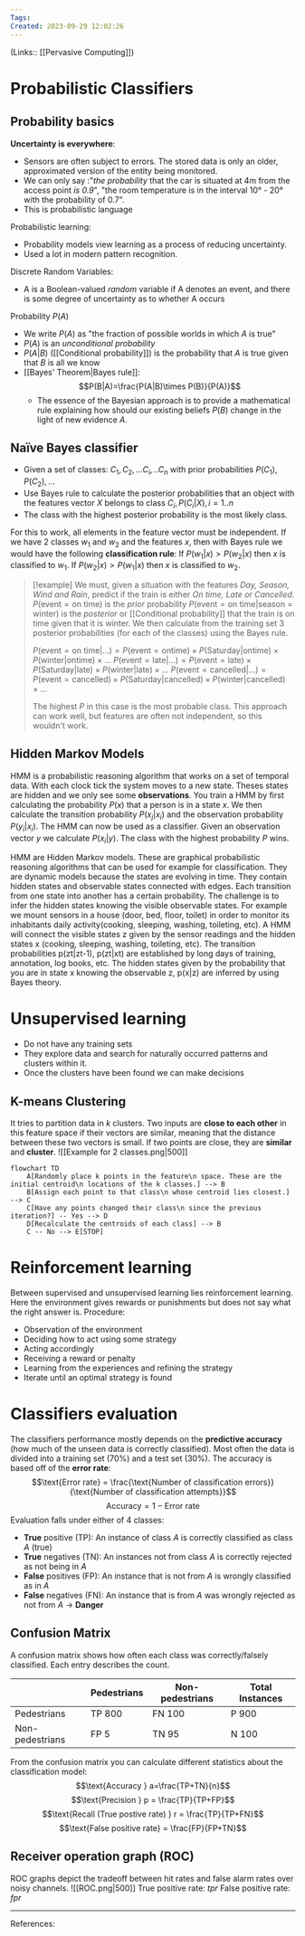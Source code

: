 ```yaml
---
Tags: 
Created: 2023-09-29 12:02:26
---
```

(Links:: [[Pervasive Computing]])
# Probabilistic Classifiers
## Probability basics
**Uncertainty is everywhere**:
- Sensors are often subject to errors. The stored data is only an older, approximated version of the entity being monitored.
- We can only say :"*the probability* that the car is situated at 4m from the access point *is 0.9*", "the room temperature is in the interval 10° - 20° with the probability of 0.7".
- This is probabilistic language

Probabilistic learning:
- Probability models view learning as a process of reducing uncertainty.
- Used a lot in modern pattern recognition.

Discrete Random Variables:
- A is a Boolean-valued *random* variable if A denotes an event, and there is some degree of uncertainty as to whether A occurs

Probability $P(A)$
- We write $P(A)$ as "the fraction of possible worlds in which $A$ is true"
- $P(A)$ is an *unconditional probability*
- $P(A|B)$ ([[Conditional probability]]) is the probability that $A$ is true given that $B$ is all we know 
- [[Bayes' Theorem|Bayes rule]]: $$P(B|A)=\frac{P(A|B)\times P(B)}{P(A)}$$
	- The essence of the Bayesian approach is to provide a mathematical rule explaining how should our existing beliefs $P(B)$ change in the light of new evidence $A$.
## Naïve Bayes classifier
- Given a set of classes: $C_1, C_2, ...C_i,..C_n$ with prior probabilities $P(C_1), P(C_2), ...$
- Use Bayes rule to calculate the posterior probabilities that an object with the features vector $X$ belongs to class $C_i, P(C_i|X), i=1..n$
- The class with the highest posterior probability is the most likely class.

For this to work, all elements in the feature vector must be independent. If we have 2 classes $w_1$ and $w_2$ and the features $x$, then with Bayes rule we would have the following **classification rule**: 
If $P(w_{1}|x) > P(w_{2}|x)$ then $x$ is classified to $w_1$.
If $P(w_{2}|x) > P(w_{1}|x)$ then $x$ is classified to $w_2$.

> [!example] We must, given a situation with the features *Day, Season, Wind and Rain*, predict if the train is either *On time, Late or Cancelled*. 
> $P(\text{event} = \text{on time})$ is the *prior* probability
> $P(\text{event} = \text{on time}|\text{season = winter})$ is the *posterior* or [[Conditional probability]] that the train is on time given that it is winter.
> We then calculate from the training set 3 posterior probabilities (for each of the classes) using the Bayes rule.
> 
> $P(\text{event} = \text{on time}|...)=P(\text{event} = \text{ontime})\times P(\text{Saturday}|\text{ontime})\times P(\text{winter}|\text{ontime})\times ...$
> $P(\text{event} = \text{late}|...)=P(\text{event} = \text{late})\times P(\text{Saturday}|\text{late})\times P(\text{winter}|\text{late})\times ...$
> $P(\text{event} = \text{cancelled}|...)=P(\text{event} = \text{cancelled})\times P(\text{Saturday}|\text{cancelled})\times P(\text{winter}|\text{cancelled})\times ...$
> 
> The highest $P$ in this case is the most probable class. This approach can work well, but features are often not independent, so this wouldn't work.
## Hidden Markov Models
HMM is a probabilistic reasoning algorithm that works on a set of temporal data. With each clock tick the system moves to a new state. Theses states are hidden and we only see some **observations**.
You train a HMM by first calculating the probability $P(x)$ that a person is in a state $x$. We then calculate the transition probability $P(x_j|x_i)$ and the observation probability $P(y_i|x_i)$. The HMM can now be used as a classifier. Given an observation vector $y$ we calculate $P(x_i|y)$. The class with the highest probability $P$ wins.

HMM are Hidden Markov models. These are graphical probabilistic reasoning algorithms that can be used for example for classification. They are dynamic models because the states are evolving in time. They contain hidden states and observable states connected with edges. Each transition from one state into another has a certain probability. The challenge is to infer the hidden states knowing the visible observable states. For example we mount sensors in a house (door, bed, floor, toilet) in order to monitor its inhabitants daily activity(cooking, sleeping, washing, toileting, etc). A HMM will connect the visible states z given by the sensor readings and the hidden states x (cooking, sleeping, washing, toileting, etc). The transition probabilities p(zt|zt-1), p(zt|xt) are established by long days of training, annotation, log books, etc. The hidden states given by the probability that you are in state x knowing the observable z, p(x|z) are inferred by using Bayes theory.
# Unsupervised learning
- Do not have any training sets
- They explore data and search for naturally occurred patterns and clusters within it.
- Once the clusters have been found we can make decisions
## K-means Clustering
It tries to partition data in $k$ clusters. Two inputs are **close to each other** in this feature space if their vectors are similar, meaning that the distance between these two vectors is small. If two points are close, they are **similar** and **cluster**.
![[Example for 2 classes.png|500]]

```mermaid
flowchart TD
	A[Randomly place k points in the feature\n space. These are the initial centroid\n locations of the k classes.] --> B
	B[Assign each point to that class\n whose centroid lies closest.] --> C
	C[Have any points changed their class\n since the previous iteration?] -- Yes --> D
	D[Recalculate the centroids of each class] --> B
	C -- No --> E[STOP]
```
# Reinforcement learning
Between supervised and unsupervised learning lies reinforcement learning. Here the environment gives rewards or punishments but does not say what the right answer is.
Procedure: 
- Observation of the environment
- Deciding how to act using some strategy
- Acting accordingly
- Receiving a reward or penalty
- Learning from the experiences and refining the strategy
- Iterate until an optimal strategy is found
# Classifiers evaluation
The classifiers performance mostly depends on the **predictive accuracy** (how much of the unseen data is correctly classified). Most often the data is divided into a training set (70%) and a test set (30%).
The accuracy is based off of the **error rate**: $$\text{Error rate} = \frac{\text{Number of classification errors}}{\text{Number of classification attempts}}$$
$$\text{Accuracy} = 1 - \text{Error rate}$$
Evaluation falls under either of 4 classes: 
- **True** positive (TP): An instance of class $A$ is correctly classified as class $A$ (true)
- **True** negatives (TN): An instances not from class $A$ is correctly rejected as not being in $A$
- **False** positives (FP): An instance that is not from $A$ is wrongly classified as in $A$
- **False** negatives (FN): An instance that is from $A$ was wrongly rejected as not from $A$ -> **Danger**
## Confusion Matrix
A confusion matrix shows how often each class was correctly/falsely classified. Each entry describes the count.

|                 | Pedestrians | Non-pedestrians | Total Instances |
| --------------- | ----------- | --------------- | --------------- |
| Pedestrians     | TP 800      | FN 100          | P 900           |
| Non-pedestrians | FP 5        | TN 95           | N 100           |

From the confusion matrix you can calculate different statistics about the classification model:
$$\text{Accuracy } a=\frac{TP+TN}{n}$$
$$\text{Precision } p = \frac{TP}{TP+FP}$$
$$\text{Recall (True postive rate) } r = \frac{TP}{TP+FN}$$
$$\text{False positive rate} = \frac{FP}{FP+TN}$$
## Receiver operation graph (ROC)
ROC graphs depict the tradeoff between hit rates and false alarm rates over noisy channels.
![[ROC.png|500]]
True positive rate: $tpr$
False positive rate: $fpr$

---
References: